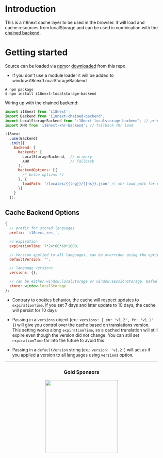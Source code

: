 # Introduction

This is a i18next cache layer to be used in the browser. It will load and cache resources from localStorage and can be used in combination with the [chained backend](https://github.com/i18next/i18next-chained-backend).

# Getting started

Source can be loaded via [npm](https://www.npmjs.com/package/i18next-localstorage-cache)or [downloaded](https://github.com/i18next/i18next-localStorage-cache/blob/master/i18nextLocalStorageCache.min.js) from this repo.

- If you don't use a module loader it will be added to window.i18nextLocalStorageBackend

```
# npm package
$ npm install i18next-localstorage-backend
```

Wiring up with the chained backend:

```js
import i18next from 'i18next';
import Backend from 'i18next-chained-backend';
import LocalStorageBackend from 'i18next-localstorage-backend'; // primary use cache
import XHR from 'i18next-xhr-backend'; // fallback xhr load

i18next
  .use(Backend)
  .init({
    backend: {
      backends: [
        LocalStorageBackend,  // primary
        XHR                   // fallback
      ],
      backendOptions: [{
        /* below options */
      }, {
        loadPath: '/locales/{{lng}}/{{ns}}.json' // xhr load path for my own fallback
      }]
    }
  });
```

## Cache Backend Options


```js
{
  // prefix for stored languages
  prefix: 'i18next_res_',

  // expiration
  expirationTime: 7*24*60*60*1000,

  // Version applied to all languages, can be overriden using the option `versions`
  defaultVersion: '',

  // language versions
  versions: {},

  // can be either window.localStorage or window.sessionStorage. Default: window.localStorage
  store: window.localStorage
};
```

- Contrary to cookies behavior, the cache will respect updates to `expirationTime`. If you set 7 days and later update to 10 days, the cache will persist for 10 days

- Passing in a `versions` object (ex.: `versions: { en: 'v1.2', fr: 'v1.1' }`) will give you control over the cache based on translations version. This setting works along `expirationTime`, so a cached translation will still expire even though the version did not change. You can still set `expirationTime` far into the future to avoid this

- Passing in a `defaultVersion` string (ex.: `version: 'v1.2'`) will act as if you applied a version to all languages using `versions` option. 

--------------

<h3 align="center">Gold Sponsors</h3>

<p align="center">
  <a href="https://locize.com/" target="_blank">
    <img src="https://raw.githubusercontent.com/i18next/i18next/master/assets/locize_sponsor_240.gif" width="240px">
  </a>
</p>
